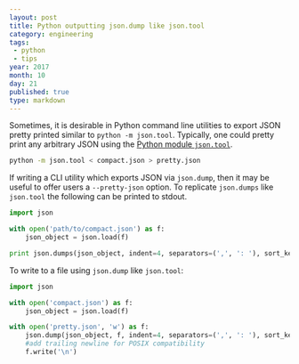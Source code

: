 ```yaml
---
layout: post
title: Python outputting json.dump like json.tool
category: engineering
tags:
 - python
 - tips
year: 2017
month: 10
day: 21
published: true
type: markdown
---
```


Sometimes, it is desirable in Python command line utilities to export JSON
pretty printed similar to `python -m json.tool`.  Typically, one could pretty
print any arbitrary JSON using the [Python module `json.tool`][json].

```bash
python -m json.tool < compact.json > pretty.json
```

If writing a CLI utility which exports JSON via `json.dump`, then it may be
useful to offer users a `--pretty-json` option.  To replicate `json.dumps` like
`json.tool` the following can be printed to stdout.

```python
import json

with open('path/to/compact.json') as f:
    json_object = json.load(f)

print json.dumps(json_object, indent=4, separators=(',', ': '), sort_keys=True)
```

To write to a file using `json.dump` like `json.tool`:

```python
import json

with open('compact.json') as f:
    json_object = json.load(f)

with open('pretty.json', 'w') as f:
    json.dump(json_object, f, indent=4, separators=(',', ': '), sort_keys=True)
    #add trailing newline for POSIX compatibility
    f.write('\n')
```

[json]: https://docs.python.org/2/library/json.html
